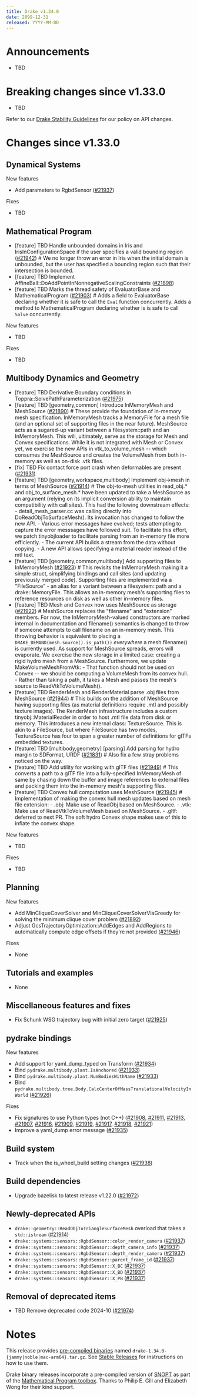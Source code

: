 ```yaml
---
title: Drake v1.34.0
date: 2099-12-31
released: YYYY-MM-DD
---
```


# Announcements

* TBD

# Breaking changes since v1.33.0

* TBD

Refer to our [Drake Stability Guidelines](/stable.html) for our policy
on API changes.

# Changes since v1.33.0

## Dynamical Systems

<!-- <relnotes for systems go here> -->

New features

* Add parameters to RgbdSensor ([#21937][_#21937])

Fixes

* TBD

## Mathematical Program

<!-- <relnotes for solvers go here> -->

* [feature] TBD Handle unbounded domains in Iris and IrisInConfigurationSpace if the user specifies a valid bounding region ([#21942][_#21942])  # We no longer throw an error in Iris when the initial domain is unbounded, but the user has specified a bounding region such that their intersection is bounded.
* [feature] TBD Implement AffineBall::DoAddPointInNonnegativeScalingConstraints ([#21898][_#21898])
* [feature] TBD Marks the thread safety of EvaluatorBase and MathematicalProgram ([#21903][_#21903])  # Adds a field to EvaluatorBase declaring whether it is safe to call the `Eval` function concurrently. Adds a method to MathematicalProgram declaring whether is is safe to call `Solve` concurrently.

New features

* TBD

Fixes

* TBD

## Multibody Dynamics and Geometry

<!-- <relnotes for geometry,multibody go here> -->

* [feature] TBD Derivative Boundary conditions in Toppra::SolvePathParameterization ([#21975][_#21975])
* [feature] TBD [geometry,common] Introduce InMemoryMesh and MeshSource ([#21890][_#21890])  # These provide the foundation of in-memory mesh specification. InMemoryMesh tracks a MemoryFile for a mesh file (and an optional set of supporting files in the near future). MeshSource acts as a sugared-up variant between a filesystem::path and an InMemoryMesh. This will, ultimately, serve as the storage for Mesh and Convex specifications. While it is not integrated with Mesh or Convex yet, we exercise the new APIs in vtk_to_volume_mesh -- which consumes the MeshSource and creates the VolumeMesh from both in-memory as well as on-disk .vtk files.
* [fix] TBD Fix contact force port crash when deformables are present ([#21931][_#21931])
* [feature] TBD [geometry,workspace,multibody] Implement obj->mesh in terms of MeshSource ([#21914][_#21914])  # The obj-to-mesh utilities in read_obj.* and obj_to_surface_mesh.* have been updated to take a MeshSource as an argument (relying on its implicit conversion ability to maintain compatibility with call sites). This had the following downstream effects: - detail_mesh_parser.cc was calling directly into DoReadObjToSurfaceMesh(). Its invocation has changed to follow the new API. - Various error messages have evolved; tests attempting to capture the error messsages have followed suit. To facilitate this effort, we patch tinyobjloader to facilitate parsing from an in-memory file more efficiently. - The current API builds a stream from the data without copying. - A new API allows specifying a material reader instead of the mtl text.
* [feature] TBD [geometry,common,multibody] Add supporting files to InMemoryMesh ([#21923][_#21923])  # This revisits the InMemoryMesh making it a simple struct, simplifying bindings and call sites (and updating previously merged code). Supporting files are implemented via a "FileSource" - an alias for a variant between a filesystem::path and a drake::MemoryFile. This allows an in-memory mesh's supporting files to reference resources on disk as well as other in-memory files.
* [feature] TBD Mesh and Convex now uses MeshSource as storage ([#21922][_#21922])  # MeshSource replaces the "filename" and "extension" members. For now, the InMemoryMesh-valued constructors are marked internal in documentation and filename() semantics is changed to throw if someone attempts to call filename on an in-memory mesh. This throwing behavior is equivalent to placing a `DRAKE_DEMAND(mesh.source().is_path())` *everywhere* a mesh.filename() is currently used. As support for MeshSource spreads, errors will evaporate. We exercise the new storage in a limited case: creating a rigid hydro mesh from a MeshSource. Furthermore, we update MakeVolumeMeshFromVtk: - That function should not be used on Convex -- we should be computing a VolumeMesh from its convex hull. - Rather than taking a path, it takes a Mesh and passes the mesh's source to ReadVtkToVolumeMesh().
* [feature] TBD RenderMesh and RenderMaterial parse .obj files from MeshSource ([#21944][_#21944])  # This builds on the addition of MeshSource having supporting files (as material definitions require .mtl and possibly texture images). The RenderMesh infrastructure includes a custom tinyobj::MaterialReader in order to host .mtl file data from disk or memory. This introduces a new internal class: TextureSource. This is akin to a FileSource, but where FileSource has two modes, TextureSource has four to span a greater number of definitions for glTFs embedded textures.
* [feature] TBD [multibody,geometry] [parsing] Add parsing for hydro margin to SDFormat, URDF ([#21831][_#21831])  # Also fix a few stray problems noticed on the way.
* [feature] TBD Add utility for working with glTF files ([#21949][_#21949])  # This converts a path to a glTF file into a fully-specified InMemoryMesh of same by chasing down the buffer and image references to external files and packing them into the in-memory mesh's supporting files.
* [feature] TBD Convex hull computation uses MeshSource ([#21945][_#21945])  # Implementation of making the convex hull mesh updates based on mesh file extension: - .obj: Make use of ReadObj based on MeshSource. - .vtk: Make use of ReadVtkToVolumeMesh based on MeshSource. - .gltf: deferred to next PR. The soft hydro Convex shape makes use of this to inflate the convex shape.

New features

* TBD

Fixes

* TBD

## Planning

<!-- <relnotes for planning go here> -->

New features

* Add MinCliqueCoverSolver and MinCliqueCoverSolverViaGreedy for solving the minimum clique cover problem ([#21892][_#21892])
* Adjust GcsTrajectoryOptimization::AddEdges and AddRegions to automatically compute edge offsets if they're not provided ([#21946][_#21946])

Fixes

* None

## Tutorials and examples

<!-- <relnotes for examples,tutorials go here> -->

* None

## Miscellaneous features and fixes

<!-- <relnotes for common,math,lcm,lcmtypes,manipulation,perception,visualization go here> -->

* Fix Schunk WSG trajectory bug with initial zero target ([#21925][_#21925])

## pydrake bindings

<!-- <relnotes for bindings go here> -->


New features

* Add support for yaml_dump_typed on Transform ([#21934][_#21934])
* Bind `pydrake.multibody.plant.IsAnchored` ([#21933][_#21933])
* Bind `pydrake.multibody.plant.NumBodiesWithName` ([#21933][_#21933])
* Bind `pydrake.multibody.tree.Body.CalcCenterOfMassTranslationalVelocityInWorld` ([#21926][_#21926])

Fixes

* Fix signatures to use Python types (not C++) ([#21908][_#21908], [#21911][_#21911], [#21913][_#21913], [#21907][_#21907], [#21916][_#21916], [#21909][_#21909], [#21919][_#21919], [#21917][_#21917], [#21918][_#21918], [#21921][_#21921])
* Improve a yaml_dump error message ([#21935][_#21935])

## Build system

<!-- <relnotes for cmake,doc,setup,third_party,tools go here> -->

* Track when the is_wheel_build setting changes ([#21938][_#21938])

## Build dependencies

<!-- <relnotes for workspace go here> -->

* Upgrade bazelisk to latest release v1.22.0 ([#21972][_#21972])

## Newly-deprecated APIs

* `drake::geometry::ReadObjToTriangleSurfaceMesh` overload that takes a `std::istream` ([#21914][_#21914])  
* `drake::systems::sensors::RgbdSensor::color_render_camera` ([#21937][_#21937])
* `drake::systems::sensors::RgbdSensor::depth_camera_info` ([#21937][_#21937])
* `drake::systems::sensors::RgbdSensor::depth_render_camera` ([#21937][_#21937])
* `drake::systems::sensors::RgbdSensor::parent_frame_id` ([#21937][_#21937])
* `drake::systems::sensors::RgbdSensor::X_BC` ([#21937][_#21937])
* `drake::systems::sensors::RgbdSensor::X_BD` ([#21937][_#21937])
* `drake::systems::sensors::RgbdSensor::X_PB` ([#21937][_#21937])

## Removal of deprecated items

* TBD Remove deprecated code 2024-10 ([#21974][_#21974])

# Notes


This release provides [pre-compiled binaries](https://github.com/RobotLocomotion/drake/releases/tag/v1.34.0) named
``drake-1.34.0-{jammy|noble|mac-arm64}.tar.gz``. See [Stable Releases](/from_binary.html#stable-releases) for instructions on how to use them.

Drake binary releases incorporate a pre-compiled version of [SNOPT](https://ccom.ucsd.edu/~optimizers/solvers/snopt/) as part of the
[Mathematical Program toolbox](https://drake.mit.edu/doxygen_cxx/group__solvers.html). Thanks to
Philip E. Gill and Elizabeth Wong for their kind support.

<!-- <begin issue links> -->
[_#21831]: https://github.com/RobotLocomotion/drake/pull/21831
[_#21890]: https://github.com/RobotLocomotion/drake/pull/21890
[_#21892]: https://github.com/RobotLocomotion/drake/pull/21892
[_#21898]: https://github.com/RobotLocomotion/drake/pull/21898
[_#21903]: https://github.com/RobotLocomotion/drake/pull/21903
[_#21907]: https://github.com/RobotLocomotion/drake/pull/21907
[_#21908]: https://github.com/RobotLocomotion/drake/pull/21908
[_#21909]: https://github.com/RobotLocomotion/drake/pull/21909
[_#21911]: https://github.com/RobotLocomotion/drake/pull/21911
[_#21913]: https://github.com/RobotLocomotion/drake/pull/21913
[_#21914]: https://github.com/RobotLocomotion/drake/pull/21914
[_#21916]: https://github.com/RobotLocomotion/drake/pull/21916
[_#21917]: https://github.com/RobotLocomotion/drake/pull/21917
[_#21918]: https://github.com/RobotLocomotion/drake/pull/21918
[_#21919]: https://github.com/RobotLocomotion/drake/pull/21919
[_#21921]: https://github.com/RobotLocomotion/drake/pull/21921
[_#21922]: https://github.com/RobotLocomotion/drake/pull/21922
[_#21923]: https://github.com/RobotLocomotion/drake/pull/21923
[_#21925]: https://github.com/RobotLocomotion/drake/pull/21925
[_#21926]: https://github.com/RobotLocomotion/drake/pull/21926
[_#21931]: https://github.com/RobotLocomotion/drake/pull/21931
[_#21933]: https://github.com/RobotLocomotion/drake/pull/21933
[_#21934]: https://github.com/RobotLocomotion/drake/pull/21934
[_#21935]: https://github.com/RobotLocomotion/drake/pull/21935
[_#21937]: https://github.com/RobotLocomotion/drake/pull/21937
[_#21938]: https://github.com/RobotLocomotion/drake/pull/21938
[_#21942]: https://github.com/RobotLocomotion/drake/pull/21942
[_#21944]: https://github.com/RobotLocomotion/drake/pull/21944
[_#21945]: https://github.com/RobotLocomotion/drake/pull/21945
[_#21946]: https://github.com/RobotLocomotion/drake/pull/21946
[_#21949]: https://github.com/RobotLocomotion/drake/pull/21949
[_#21972]: https://github.com/RobotLocomotion/drake/pull/21972
[_#21974]: https://github.com/RobotLocomotion/drake/pull/21974
[_#21975]: https://github.com/RobotLocomotion/drake/pull/21975
<!-- <end issue links> -->

<!--
  Current oldest_commit b28b5dc276bc05bfe8a592a3a07ec541bb1d1864 (exclusive).
  Current newest_commit 9339312b5eb6267b2916f2f9e3b88e92bef59a53 (inclusive).
-->
